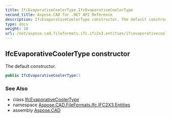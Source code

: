 ```yaml
---
title: IfcEvaporativeCoolerType.IfcEvaporativeCoolerType
second_title: Aspose.CAD for .NET API Reference
description: IfcEvaporativeCoolerType constructor. The default constructor
type: docs
weight: 10
url: /net/aspose.cad.fileformats.ifc.ifc2x3.entities/ifcevaporativecoolertype/ifcevaporativecoolertype/
---
```

## IfcEvaporativeCoolerType constructor

The default constructor.

```csharp
public IfcEvaporativeCoolerType()
```

### See Also

* class [IfcEvaporativeCoolerType](../)
* namespace [Aspose.CAD.FileFormats.Ifc.IFC2X3.Entities](../../ifcevaporativecoolertype/)
* assembly [Aspose.CAD](../../../)


